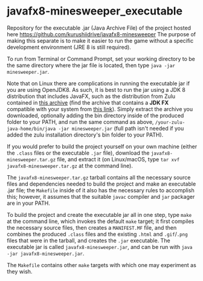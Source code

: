 # javafx8-minesweeper_executable
Repository for the executable .jar (Java Archive File) of the project hosted here https://github.com/kurushiidrive/javafx8-minesweeper
The purpose of making this separate is to make it easier to run the game without a specific development environment (JRE 8 is still required).

To run from Terminal or Command Prompt, set your working directory to be the same directory where the jar file is located, then type `java -jar minesweeper.jar`.

Note that on Linux there are complications in running the executable jar if you are using OpenJDK8. As such, it is best to run the jar using a JDK 8 distribution that includes JavaFX, such as the distribution from Zulu contained in [this archive](https://cdn.azul.com/zulu/bin/zulu8.48.0.53-ca-fx-jdk8.0.265-linux_x64.tar.gz) (find the archive that contains a **JDK FX** compatible with your system from [this link](https://www.azul.com/downloads/zulu-community/)). Simply extract the archive you downloaded, optionally adding the bin directory inside of the produced folder to your PATH, and run the same command as above, `/your-zulu-java-home/bin/java -jar minesweeper.jar` (full path isn't needed if you added the zulu installation directory's bin folder to your PATH).

If you would prefer to build the project yourself on your own machine (either the `.class` files or the executable `.jar` file), download the `javafx8-minesweeper.tar.gz` file, and extract it (on Linux/macOS, type `tar xvf javafx8-minesweeper.tar.gz` at the command line).

The `javafx8-minesweeper.tar.gz` tarball contains all the necessary source files and dependencies needed to build the project and make an executable .jar file; the `Makefile` inside of it also has the necessary rules to accomplish this; however, it assumes that the suitable `javac` compiler and `jar` packager are in your PATH.

To build the project and create the executable jar all in one step, type `make` at the command line, which invokes the default `make` target; it first compiles the necessary source files, then creates a `MANIFEST.MF` file, and then combines the produced `.class` files and the existing `.html` and `.gif`/`.png` files that were in the tarball, and creates the `.jar` executable. The executable jar is called `javafx8-minesweeper.jar`, and can be run with `java -jar javafx8-minesweeper.jar`.

The `Makefile` contains other `make` targets with which one may experiment as they wish.
